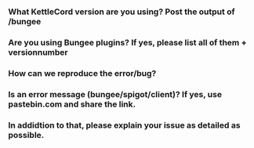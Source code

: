 ### What KettleCord version are you using? Post the output of /bungee


### Are you using Bungee plugins? If yes, please list all of them + versionnumber


### How can we reproduce the error/bug? 


### Is an error message (bungee/spigot/client)? If yes, use pastebin.com and share the link.


### In addidtion to that, please explain your issue as detailed as possible.
